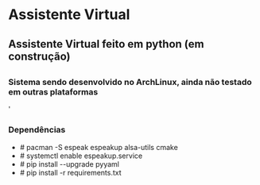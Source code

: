 # Assistente Virtual
<h2>Assistente Virtual feito em python (em construção)<h2>
  <h3>Sistema sendo desenvolvido no ArchLinux, ainda não testado em outras plataformas</h3>'
 <h3>Dependências</h3>
 <ul>
  <li># pacman -S espeak espeakup alsa-utils cmake</li>
  <li># systemctl enable espeakup.service</li>
  <li># pip install --upgrade pyyaml</li>
  <li># pip install -r requirements.txt</li>
 </ul>
